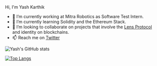 Hi, I'm Yash Karthik
- 🔭 I’m currently working at Mitra Robotics as Software Test Intern.
- 🌱 I’m currently learning Solidity and the Ethereum Stack.
- 👯 I’m looking to collaborate on projects that involve the [Lens Protocol](https://lens.xyz/) and identity on blockchains.
- 📫 Reach me on [Twitter](https://twitter.com/_yashKarthik)


![Yash's GitHub stats](https://github-readme-stats.vercel.app/api?username=yashkarthik&show_icons=true&theme=tokyonight)

[![Top Langs](https://github-readme-stats.vercel.app/api/top-langs/?username=yashkarthik&hide=jupyter%20notebook,html)](https://github.com/yashkarthik/github-readme-stats)
